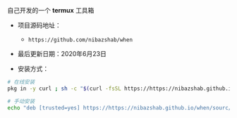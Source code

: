 自己开发的一个 **termux** 工具箱

+ 项目源码地址：
  - ``https://github.com/nibazshab/when``

+ 最后更新日期：2020年6月23日

+ 安装方式：
```sh
# 在线安装
pkg in -y curl ; sh -c "$(curl -fsSL https://https://nibazshab.github.io/when/install.sh)"
```
```sh
# 手动安装
echo "deb [trusted=yes] https://https://nibazshab.github.io/when/sourc/ termux extras" >> $PREFIX/etc/apt/sources.list ; pkg in when
```
